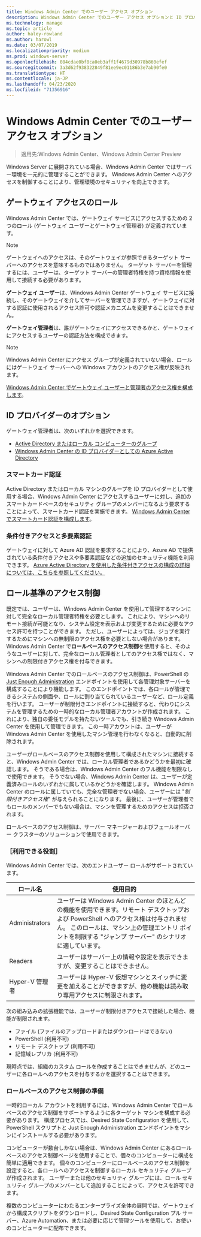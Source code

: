```yaml
---
title: Windows Admin Center でのユーザー アクセス オプション
description: Windows Admin Center でのユーザー アクセス オプションと ID プロバイダー (Project Honolulu)
ms.technology: manage
ms.topic: article
author: haley-rowland
ms.author: harowl
ms.date: 03/07/2019
ms.localizationpriority: medium
ms.prod: windows-server
ms.openlocfilehash: 084cdae0bf8ca0eb3aff1f4679d30978b860efef
ms.sourcegitcommit: 3a3d62f938322849f81ee9ec01186b3e7ab90fe0
ms.translationtype: HT
ms.contentlocale: ja-JP
ms.lasthandoff: 04/23/2020
ms.locfileid: "71356916"
---
```

# <a name="user-access-options-with-windows-admin-center"></a>Windows Admin Center でのユーザー アクセス オプション

>適用先:Windows Admin Center、Windows Admin Center Preview

Windows Server に展開されている場合、Windows Admin Center ではサーバー環境を一元的に管理することができます。 Windows Admin Center へのアクセスを制御することにより、管理環境のセキュリティを向上できます。

## <a name="gateway-access-roles"></a>ゲートウェイ アクセスのロール

Windows Admin Center では、ゲートウェイ サービスにアクセスするための 2 つのロール (ゲートウェイ ユーザーとゲートウェイ管理者) が定義されています。

> [!NOTE]
> ゲートウェイへのアクセスは、そのゲートウェイが参照できるターゲット サーバーへのアクセスを意味するものではありません。 ターゲット サーバーを管理するには、ユーザーは、ターゲット サーバーの管理者特権を持つ資格情報を使用して接続する必要があります。

**ゲートウェイ ユーザー**は、Windows Admin Center ゲートウェイ サービスに接続し、そのゲートウェイを介してサーバーを管理できますが、ゲートウェイに対する認証に使用されるアクセス許可や認証メカニズムを変更することはできません。

**ゲートウェイ管理者**は、誰がゲートウェイにアクセスできるかと、ゲートウェイにアクセスするユーザーの認証方法を構成できます。

>[!NOTE]
> Windows Admin Center にアクセス グループが定義されていない場合、ロールにはゲートウェイ サーバーへの Windows アカウントのアクセス権が反映されます。 

[Windows Admin Center でゲートウェイ ユーザーと管理者のアクセス権を構成します](../configure/user-access-control.md)。

## <a name="identity-provider-options"></a>ID プロバイダーのオプション

ゲートウェイ管理者は、次のいずれかを選択できます。

 - [Active Directory またはローカル コンピューターのグループ](../configure/user-access-control.md#active-directory-or-local-machine-groups)
 - [Windows Admin Center の ID プロバイダーとしての Azure Active Directory](../configure/user-access-control.md#azure-active-directory)


### <a name="smartcard-authentication"></a>スマートカード認証

Active Directory またはローカル マシンのグループを ID プロバイダーとして使用する場合、Windows Admin Center にアクセスするユーザーに対し、追加のスマートカードベースのセキュリティ グループのメンバーになるよう要求することによって、スマートカード認証を実施できます。 [Windows Admin Center でスマートカード認証を構成します](../configure/user-access-control.md#active-directory-or-local-machine-groups)。

### <a name="conditional-access-and-multi-factor-authentication"></a>条件付きアクセスと多要素認証

ゲートウェイに対して Azure AD 認証を要求することにより、Azure AD で提供されている条件付きアクセスや多要素認証などの追加のセキュリティ機能を利用できます。 [Azure Active Directory を使用した条件付きアクセスの構成の詳細については、こちらを参照してください。](https://docs.microsoft.com/azure/active-directory/active-directory-conditional-access-azure-portal-get-started)

## <a name="role-based-access-control"></a>ロール基準のアクセス制御

既定では、ユーザーは、Windows Admin Center を使用して管理するマシンに対して完全なローカル管理者特権を必要とします。
これにより、マシンへのリモート接続が可能となり、システム設定を表示および変更するために必要なアクセス許可を持つことができます。
ただし、ユーザーによっては、ジョブを実行するためにマシンへの無制限のアクセス権を必要としない場合があります。
Windows Admin Center で**ロールベースのアクセス制御**を使用すると、そのようなユーザーに対して、完全なローカル管理者としてのアクセス権ではなく、マシンへの制限付きアクセス権を付与できます。

Windows Admin Center でのロールベースのアクセス制御は、PowerShell の [Just Enough Administration](https://aka.ms/jeadocs) エンドポイントを使用して各管理対象サーバーを構成することにより機能します。
このエンドポイントでは、各ロールが管理できるシステムの側面や、ロールに割り当てられているユーザーなど、ロール定義を行います。
ユーザーが制限付きエンドポイントに接続すると、代わりにシステムを管理するための一時的なローカル管理者アカウントが作成されます。
これにより、独自の委任モデルを持たないツールでも、引き続き Windows Admin Center を使用して管理できます。
この一時アカウントは、ユーザーが Windows Admin Center を使用したマシン管理を行わなくなると、自動的に削除されます。

ユーザーがロールベースのアクセス制御を使用して構成されたマシンに接続すると、Windows Admin Center では、ローカル管理者であるかどうかを最初に確認します。
そうである場合は、Windows Admin Center のフル機能を制限なしで使用できます。
そうでない場合、Windows Admin Center は、ユーザーが定義済みロールのいずれかに属しているかどうかを確認します。
Windows Admin Center のロールに属していても、完全な管理者でない場合、ユーザーには "*制限付きアクセス権*" が与えられることになります。
最後に、ユーザーが管理者でもロールのメンバーでもない場合は、マシンを管理するためのアクセスは拒否されます。

ロールベースのアクセス制御は、サーバー マネージャーおよびフェールオーバー クラスターのソリューションで使用できます。

### <a name="available-roles"></a>［利用できる役割］

Windows Admin Center では、次のエンドユーザー ロールがサポートされています。

ロール名 | 使用目的
----------|-------------
Administrators | ユーザーは Windows Admin Center のほとんどの機能を使用できます。リモート デスクトップおよび PowerShell へのアクセス権は付与されません。 このロールは、マシン上の管理エントリ ポイントを制限する "ジャンプ サーバー" のシナリオに適しています。
Readers | ユーザーはサーバー上の情報や設定を表示できますが、変更することはできません。
Hyper-V 管理者 | ユーザーは Hyper-V 仮想マシンとスイッチに変更を加えることができますが、他の機能は読み取り専用アクセスに制限されます。

次の組み込みの拡張機能では、ユーザーが制限付きアクセスで接続した場合、機能が制限されます。

- ファイル (ファイルのアップロードまたはダウンロードはできない)
- PowerShell (利用不可)
- リモート デスクトップ (利用不可)
- 記憶域レプリカ (利用不可)

現時点では、組織のカスタム ロールを作成することはできませんが、どのユーザーに各ロールへのアクセスを付与するかを選択することはできます。

### <a name="preparing-for-role-based-access-control"></a>ロールベースのアクセス制御の準備

一時的ローカル アカウントを利用するには、Windows Admin Center でロールベースのアクセス制御をサポートするように各ターゲット マシンを構成する必要があります。
構成プロセスでは、Desired State Configuration を使用して、PowerShell スクリプトと Just Enough Administration エンドポイントをマシンにインストールする必要があります。

コンピューターが数台しかない場合は、Windows Admin Center にあるロールベースのアクセス制御ページを使用することで、個々のコンピューターに構成を簡単に適用できます。
個々のコンピューターにロールベースのアクセス制御を設定すると、各ロールへのアクセスを制御するローカル セキュリティ グループが作成されます。
ユーザーまたは他のセキュリティ グループには、ロール セキュリティ グループのメンバーとして追加することによって、アクセスを許可できます。

複数のコンピューターにわたるエンタープライズ全体の展開では、ゲートウェイから構成スクリプトをダウンロードし、Desired State Configuration プル サーバー、Azure Automation、または必要に応じて管理ツールを使用して、お使いのコンピューターに配布できます。

